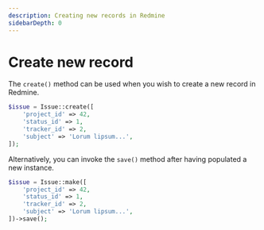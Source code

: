 ```yaml
---
description: Creating new records in Redmine
sidebarDepth: 0
---
```


# Create new record

The `create()` method can be used when you wish to create a new record in Redmine.

```php
$issue = Issue::create([
    'project_id' => 42,
    'status_id' => 1,
    'tracker_id' => 2,
    'subject' => 'Lorum lipsum...',
]);
```

Alternatively, you can invoke the `save()` method after having populated a new instance.

```php
$issue = Issue::make([
    'project_id' => 42,
    'status_id' => 1,
    'tracker_id' => 2,
    'subject' => 'Lorum lipsum...',
])->save();
```